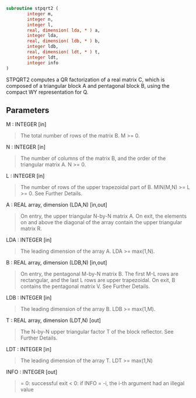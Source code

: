```fortran
subroutine stpqrt2 (
        integer m,
        integer n,
        integer l,
        real, dimension( lda, * ) a,
        integer lda,
        real, dimension( ldb, * ) b,
        integer ldb,
        real, dimension( ldt, * ) t,
        integer ldt,
        integer info
)
```

STPQRT2 computes a QR factorization of a real
matrix C, which is composed of a triangular block A and pentagonal block B,
using the compact WY representation for Q.

## Parameters
M : INTEGER [in]
> The total number of rows of the matrix B.
> M >= 0.

N : INTEGER [in]
> The number of columns of the matrix B, and the order of
> the triangular matrix A.
> N >= 0.

L : INTEGER [in]
> The number of rows of the upper trapezoidal part of B.
> MIN(M,N) >= L >= 0.  See Further Details.

A : REAL array, dimension (LDA,N) [in,out]
> On entry, the upper triangular N-by-N matrix A.
> On exit, the elements on and above the diagonal of the array
> contain the upper triangular matrix R.

LDA : INTEGER [in]
> The leading dimension of the array A.  LDA >= max(1,N).

B : REAL array, dimension (LDB,N) [in,out]
> On entry, the pentagonal M-by-N matrix B.  The first M-L rows
> are rectangular, and the last L rows are upper trapezoidal.
> On exit, B contains the pentagonal matrix V.  See Further Details.

LDB : INTEGER [in]
> The leading dimension of the array B.  LDB >= max(1,M).

T : REAL array, dimension (LDT,N) [out]
> The N-by-N upper triangular factor T of the block reflector.
> See Further Details.

LDT : INTEGER [in]
> The leading dimension of the array T.  LDT >= max(1,N)

INFO : INTEGER [out]
> = 0: successful exit
> < 0: if INFO = -i, the i-th argument had an illegal value
